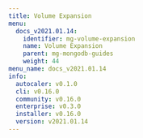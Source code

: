 ```yaml
---
title: Volume Expansion
menu:
  docs_v2021.01.14:
    identifier: mg-volume-expansion
    name: Volume Expansion
    parent: mg-mongodb-guides
    weight: 44
menu_name: docs_v2021.01.14
info:
  autocaler: v0.1.0
  cli: v0.16.0
  community: v0.16.0
  enterprise: v0.3.0
  installer: v0.16.0
  version: v2021.01.14
---
```


